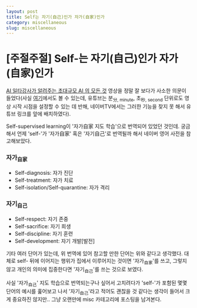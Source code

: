 ```yaml
---
layout: post
title: Self는 자기(自己)인가 자가(自家)인가
category: miscellaneous
slug: miscellaneous
---
```


# [주절주절] Self-는 자기(自己)인가 자가(自家)인가

[AI 일타강사가 알려주는 초대규모 AI 의 모든 것](https://youtu.be/f9hPRt7f-ZI?t=244) 영상을 정말 잘 보다가 사소한 의문이 들었다(사실 [여기](https://tv.naver.com/v/35927667)에서도 볼 수 있는데, 유튜브는 분<sub>分, minute</sub>, 초<sub>秒, second</sub> 단위로도 영상 시작 시점을 설정할 수 있는 데 반해, 네이버TV에서는 그러한 기능을 찾지 못 해서 유튜브 링크를 앞에 배치하였다).

Self-supervised learning이 '자가自家 지도 학습'으로 번역되어 있었던 것인데. 궁금해서 언제 'self-'가 '자가自家' 혹은 '자기自己'로 번역될까 해서 네이버 영어 사전을 참고해보았다.

### 자가<sub>自家</sub>
- Self-diagnosis: 자가 진단
- Self-treatment: 자가 치료
- Self-isolation/Self-quarantine: 자가 격리

### 자기<sub>自己</sub>
- Self-respect: 자기 존중
- Self-sacrifice: 자기 희생
- Self-discipline: 자기 훈련
- Self-development: 자기 개발[발전]

기타 여러 단어가 있는데, 위 번역에 있어 참고할 만한 단어는 위와 같다고 생각했다. 대체로 self- 뒤에 이어지는 행위가 집에서 이루어지는 것이면 '자가<sub>自家</sub>'를 쓰고, 그렇지 않고 개인의 의미에 집중한다면 '자기<sub>自己</sub>'를 쓰는 것으로 보였다.

사실 '자가<sub>自己</sub>' 지도 학습으로 번역되는구나 싶어서 고치려다가 'self-'가 포함된 몇몇 단어의 예시를 훑어보고 나서 '자기<sub>自己</sub>'라고 적어도 괜찮을 것 같다는 생각이 들어서 크게 중요하진 않지만.. 그냥 오랜만에 misc 카테고리에 포스팅을 남겨본다.
